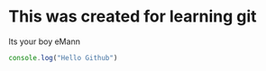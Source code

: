 # This was created for learning git

Its your boy eMann

```javascript
console.log("Hello Github")
```